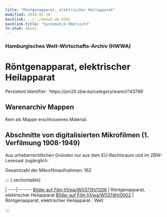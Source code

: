 ```yaml
---
title: "Röntgenapparat, elektrischer Heilapparat"
modified: 2024-01-19
backlink: ../../about.de.html
backlink-title: "Systematik-Übersicht"
fn-stub: about
---
```


### Hamburgisches Welt-Wirtschafts-Archiv (HWWA)

# Röntgenapparat, elektrischer Heilapparat

<div class="hint">Persistent Identifier: `https://pm20.zbw.eu/category/ware/i/143786`</div>







## Warenarchiv Mappen





Kein als Mappe erschlossenes Material.



<a id="filmsections" />

## Abschnitte von digitalisierten Mikrofilmen (1. Verfilmung 1908-1949)

<p>Aus urheberrechtlichen Gründen nur aus dem EU-Rechtsraum und im ZBW-Lesesaal zugänglich.</p>


<p>Gesamtzahl der Mikrofilmaufnahmen: 162</p>





::: {.sectiontable}

 | 
----|-------
<a class="btn" href="https://pm20.zbw.eu/film/h1/wa/W0373H/1206" rel="nofollow">Bilder auf Film h1/wa/W0373H/1206</a> | Röntgenapparat, elektrischer Heilapparat
<a class="btn" href="https://pm20.zbw.eu/film/h1/wa/W0374H/0002" rel="nofollow">Bilder auf Film h1/wa/W0374H/0002</a> | Röntgenapparat, elektrischer Heilapparat : Welt


:::
















